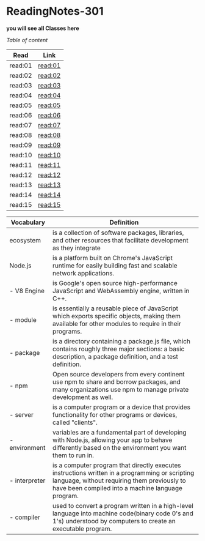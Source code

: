 # ReadingNotes-301

**you will see all Classes here**

*Table of content*
 
 Read      |  Link
 ----------|--------------
 read:01   |  [read:01](https://amalmalmomani.github.io/ReadingNotes-301/read-01)
 read:02   |  [read:02](https://amalmalmomani.github.io/ReadingNotes-301/read-02)
 read:03   |  [read:03](https://amalmalmomani.github.io/ReadingNotes-301/read-03)
 read:04   |  [read:04](https://amalmalmomani.github.io/ReadingNotes-301/read-04)
 read:05   |  [read:05](https://amalmalmomani.github.io/ReadingNotes-301/read-05)
 read:06   |  [read:06](https://amalmalmomani.github.io/ReadingNotes-301/read-06)
 read:07   |  [read:07](https://amalmalmomani.github.io/ReadingNotes-301/read-07)
 read:08   |  [read:08](https://amalmalmomani.github.io/ReadingNotes-301/read-08)
 read:09   |  [read:09](https://amalmalmomani.github.io/ReadingNotes-301/read-09)
 read:10   |  [read:10](https://amalmalmomani.github.io/ReadingNotes-301/read-10)
 read:11   |  [read:11](https://amalmalmomani.github.io/ReadingNotes-301/read-11)
 read:12   |  [read:12](https://amalmalmomani.github.io/ReadingNotes-301/read-12)
 read:13   |  [read:13](https://amalmalmomani.github.io/ReadingNotes-301/read-13)
 read:14   |  [read:14](https://amalmalmomani.github.io/ReadingNotes-301/read-14)
 read:15   |  [read:15](https://amalmalmomani.github.io/ReadingNotes-301/read-15)



   Vocabulary   |  Definition
 ---------------|--------------
   ecosystem    | is a collection of software packages, libraries, and other resources that facilitate development as they integrate                     | with each other. 
   Node.js      | is a platform built on Chrome's JavaScript runtime for easily building fast and scalable network applications.
   - V8 Engine  | is Google's open source high-performance JavaScript and WebAssembly engine, written in C++. 
   - module     | is essentially a reusable piece of JavaScript which exports specific objects, making them available for other modules to require in their programs.
   - package    | is a directory containing a package.js file, which contains roughly three major sections: a basic description, a package definition, and a test definition.
   - npm        |  Open source developers from every continent use npm to share and borrow packages, and many organizations use npm to manage private development as well.
   - server     | is a computer program or a device that provides functionality for other programs or devices, called "clients".
   - environment| variables are a fundamental part of developing with Node.js, allowing your app to behave differently based on the environment you want them to run in. 
   - interpreter| is a computer program that directly executes instructions written in a programming or scripting language, without requiring them previously to have been compiled into a machine language program.
   - compiler   | used to convert a program written in a high-level language into machine code(binary code 0's and 1's) understood by computers to create an executable program.
  
